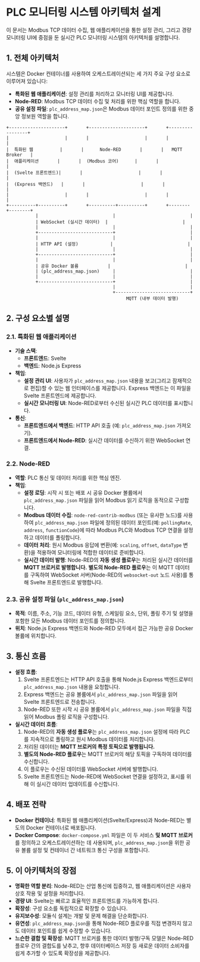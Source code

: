 # PLC 모니터링 시스템 아키텍처 설계

이 문서는 Modbus TCP 데이터 수집, 웹 애플리케이션을 통한 설정 관리, 그리고 경량 모니터링 UI에 중점을 둔 실시간 PLC 모니터링 시스템의 아키텍처를 설명합니다.

## 1. 전체 아키텍처

시스템은 Docker 컨테이너를 사용하여 오케스트레이션되는 세 가지 주요 구성 요소로 이루어져 있습니다:

*   **특화된 웹 애플리케이션**: 설정 관리를 처리하고 모니터링 UI를 제공합니다.
*   **Node-RED**: Modbus TCP 데이터 수집 및 처리를 위한 핵심 역할을 합니다.
*   **공유 설정 파일**: `plc_address_map.json`은 Modbus 데이터 포인트 정의를 위한 중앙 정보원 역할을 합니다.

```
+---------------------+       +---------------------+       +-----------------+
|                     |       |                     |       |                 |
|  특화된 웹          |       |      Node-RED       |       |   MQTT Broker   |
|  애플리케이션       |       |  (Modbus 코어)      |       |                 |
|  (Svelte 프론트엔드)|       |                     |       |                 |
|  (Express 백엔드)   |       |                     |       |                 |
|                     |       |                     |       |                 |
+----------+----------+       +----------+----------+       +--------+--------+
           |                            |                            |
           | WebSocket (실시간 데이터)  |                            |
           |                            |                            |
           +----------------------------+                            |
           |                            |                            |
           | HTTP API (설정)            |                            |
           |                            |                            |
           +----------------------------+                            |
           |                            |                            |
           | 공유 Docker 볼륨           |                            |
           | (plc_address_map.json)     |                            |
           |                            |                            |
           +----------------------------+                            |
                                        |                            |
                                        +----------------------------+
                                             MQTT (내부 데이터 발행)
```

## 2. 구성 요소별 설명

### 2.1. 특화된 웹 애플리케이션

*   **기술 스택**:
    *   **프론트엔드**: Svelte
    *   **백엔드**: Node.js Express
*   **책임**:
    *   **설정 관리 UI**: 사용자가 `plc_address_map.json` 내용을 보고(그리고 잠재적으로 편집)할 수 있는 웹 인터페이스를 제공합니다. Express 백엔드는 이 파일을 Svelte 프론트엔드에 제공합니다.
    *   **실시간 모니터링 UI**: Node-RED로부터 수신된 실시간 PLC 데이터를 표시합니다.
*   **통신**:
    *   **프론트엔드에서 백엔드**: HTTP API 호출 (예: `plc_address_map.json` 가져오기).
    *   **프론트엔드에서 Node-RED**: 실시간 데이터를 수신하기 위한 WebSocket 연결.

### 2.2. Node-RED

*   **역할**: PLC 통신 및 데이터 처리를 위한 핵심 엔진.
*   **책임**:
    *   **설정 로딩**: 시작 시 또는 배포 시 공유 Docker 볼륨에서 `plc_address_map.json` 파일을 읽어 Modbus 읽기 로직을 동적으로 구성합니다.
    *   **Modbus 데이터 수집**: `node-red-contrib-modbus` (또는 유사한 노드)를 사용하여 `plc_address_map.json` 파일에 정의된 데이터 포인트(예: `pollingRate`, `address`, `functionCode`)에 따라 Modbus PLC와 Modbus TCP 연결을 설정하고 데이터를 폴링합니다.
    *   **데이터 처리**: 원시 Modbus 응답에 변환(예: `scaling`, `offset`, `dataType` 변환)을 적용하여 모니터링에 적합한 데이터로 준비합니다.
    *   **실시간 데이터 발행**: Node-RED의 **자동 생성 플로우**는 처리된 실시간 데이터를 **MQTT 브로커로 발행합니다.** **별도의 Node-RED 플로우**는 이 MQTT 데이터를 구독하여 WebSocket 서버(Node-RED의 `websocket-out` 노드 사용)를 통해 Svelte 프론트엔드로 발행합니다.

### 2.3. 공유 설정 파일 (`plc_address_map.json`)

*   **목적**: 이름, 주소, 기능 코드, 데이터 유형, 스케일링 요소, 단위, 폴링 주기 및 설명을 포함한 모든 Modbus 데이터 포인트를 정의합니다.
*   **위치**: Node.js Express 백엔드와 Node-RED 모두에서 접근 가능한 공유 Docker 볼륨에 위치합니다.

## 3. 통신 흐름

*   **설정 흐름**:
    1.  Svelte 프론트엔드는 HTTP API 호출을 통해 Node.js Express 백엔드로부터 `plc_address_map.json` 내용을 요청합니다.
    2.  Express 백엔드는 공유 볼륨에서 `plc_address_map.json` 파일을 읽어 Svelte 프론트엔드로 전송합니다.
    3.  Node-RED 또한 시작 시 공유 볼륨에서 `plc_address_map.json` 파일을 직접 읽어 Modbus 폴링 로직을 구성합니다.
*   **실시간 데이터 흐름**:
    1.  Node-RED의 **자동 생성 플로우**는 `plc_address_map.json` 설정에 따라 PLC를 지속적으로 폴링하고 원시 Modbus 데이터를 처리합니다.
    2.  처리된 데이터는 **MQTT 브로커의 특정 토픽으로 발행됩니다.**
    3.  **별도의 Node-RED 플로우**는 MQTT 브로커의 해당 토픽을 구독하여 데이터를 수신합니다.
    4.  이 플로우는 수신된 데이터를 WebSocket 서버에 발행합니다.
    5.  Svelte 프론트엔드는 Node-RED에 WebSocket 연결을 설정하고, 표시를 위해 이 실시간 데이터 업데이트를 수신합니다.

## 4. 배포 전략

*   **Docker 컨테이너**: 특화된 웹 애플리케이션(Svelte/Express)과 Node-RED는 별도의 Docker 컨테이너로 배포됩니다.
*   **Docker Compose**: `docker-compose.yml` 파일은 이 두 서비스 **및 MQTT 브로커**를 정의하고 오케스트레이션하는 데 사용되며, `plc_address_map.json`을 위한 공유 볼륨 설정 및 컨테이너 간 네트워크 통신 구성을 포함합니다.

## 5. 이 아키텍처의 장점

*   **명확한 역할 분리**: Node-RED는 산업 통신에 집중하고, 웹 애플리케이션은 사용자 상호 작용 및 설정을 처리합니다.
*   **경량 UI**: Svelte는 빠르고 효율적인 프론트엔드를 가능하게 합니다.
*   **확장성**: 구성 요소를 독립적으로 확장할 수 있습니다.
*   **유지보수성**: 모듈식 설계는 개발 및 문제 해결을 단순화합니다.
*   **유연성**: `plc_address_map.json`을 통해 Node-RED 플로우를 직접 변경하지 않고도 데이터 포인트를 쉽게 수정할 수 있습니다.
*   **느슨한 결합 및 확장성**: MQTT 브로커를 통한 데이터 발행/구독 모델은 Node-RED 플로우 간의 결합도를 낮추고, 향후 데이터베이스 저장 등 새로운 데이터 소비자를 쉽게 추가할 수 있도록 확장성을 제공합니다.